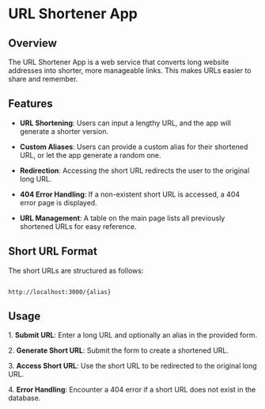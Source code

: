 # URL Shortener App

## Overview

The URL Shortener App is a web service that converts long website addresses into shorter, more manageable links. This makes URLs easier to share and remember.

## Features

- **URL Shortening**: Users can input a lengthy URL, and the app will generate a shorter version.

- **Custom Aliases**: Users can provide a custom alias for their shortened URL, or let the app generate a random one.

- **Redirection**: Accessing the short URL redirects the user to the original long URL.

- **404 Error Handling**: If a non-existent short URL is accessed, a 404 error page is displayed.

- **URL Management**: A table on the main page lists all previously shortened URLs for easy reference.

## Short URL Format

The short URLs are structured as follows:

```

http://localhost:3000/{alias}

```


## Usage

1\. **Submit URL**: Enter a long URL and optionally an alias in the provided form.

2\. **Generate Short URL**: Submit the form to create a shortened URL.

3\. **Access Short URL**: Use the short URL to be redirected to the original long URL.

4\. **Error Handling**: Encounter a 404 error if a short URL does not exist in the database.
